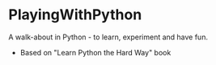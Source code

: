 # PlayingWithPython
A walk-about in Python - to learn, experiment and have fun.

* Based on "Learn Python the Hard Way" book
